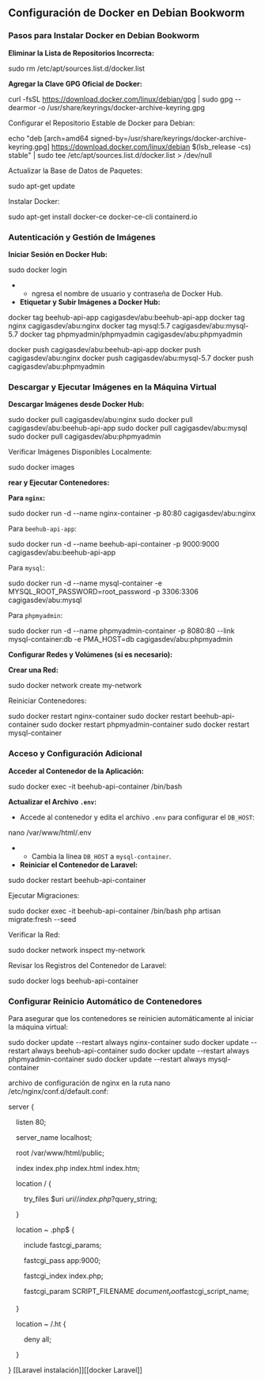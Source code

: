 ## **Configuración de Docker en Debian Bookworm**

### **Pasos para Instalar Docker en Debian Bookworm**

**Eliminar la Lista de Repositorios Incorrecta:**

sudo rm /etc/apt/sources.list.d/docker.list

**Agregar la Clave GPG Oficial de Docker:**

curl -fsSL https://download.docker.com/linux/debian/gpg | sudo gpg --dearmor -o /usr/share/keyrings/docker-archive-keyring.gpg

Configurar el Repositorio Estable de Docker para Debian:

echo "deb [arch=amd64 signed-by=/usr/share/keyrings/docker-archive-keyring.gpg] https://download.docker.com/linux/debian $(lsb_release -cs) stable" | sudo tee /etc/apt/sources.list.d/docker.list > /dev/null

Actualizar la Base de Datos de Paquetes:

 sudo apt-get update

Instalar Docker:

sudo apt-get install docker-ce docker-ce-cli containerd.io

### **Autenticación y Gestión de Imágenes**

 **Iniciar Sesión en Docker Hub:**

sudo docker login

- - ngresa el nombre de usuario y contraseña de Docker Hub.
- **Etiquetar y Subir Imágenes a Docker Hub:**

docker tag beehub-api-app cagigasdev/abu:beehub-api-app
docker tag nginx cagigasdev/abu:nginx
docker tag mysql:5.7 cagigasdev/abu:mysql-5.7
docker tag phpmyadmin/phpmyadmin cagigasdev/abu:phpmyadmin

docker push cagigasdev/abu:beehub-api-app
docker push cagigasdev/abu:nginx
docker push cagigasdev/abu:mysql-5.7
docker push cagigasdev/abu:phpmyadmin

### **Descargar y Ejecutar Imágenes en la Máquina Virtual**

**Descargar Imágenes desde Docker Hub:**

sudo docker pull cagigasdev/abu:nginx
sudo docker pull cagigasdev/abu:beehub-api-app
sudo docker pull cagigasdev/abu:mysql
sudo docker pull cagigasdev/abu:phpmyadmin

Verificar Imágenes Disponibles Localmente:

sudo docker images

**rear y Ejecutar Contenedores:**

**Para `nginx`:**

sudo docker run -d --name nginx-container -p 80:80 cagigasdev/abu:nginx


Para `beehub-api-app`:


sudo docker run -d --name beehub-api-container -p 9000:9000 cagigasdev/abu:beehub-api-app

Para `mysql`:

sudo docker run -d --name mysql-container -e MYSQL_ROOT_PASSWORD=root_password -p 3306:3306 cagigasdev/abu:mysql

Para `phpmyadmin`:

sudo docker run -d --name phpmyadmin-container -p 8080:80 --link mysql-container:db -e PMA_HOST=db cagigasdev/abu:phpmyadmin

**Configurar Redes y Volúmenes (si es necesario):**

**Crear una Red:**

sudo docker network create my-network


Reiniciar Contenedores: 


sudo docker restart nginx-container
sudo docker restart beehub-api-container
sudo docker restart phpmyadmin-container
sudo docker restart mysql-container

### **Acceso y Configuración Adicional**

**Acceder al Contenedor de la Aplicación:**

sudo docker exec -it beehub-api-container /bin/bash


**Actualizar el Archivo `.env`:**

- Accede al contenedor y edita el archivo `.env` para configurar el `DB_HOST`:

nano /var/www/html/.env

- - Cambia la línea `DB_HOST` a `mysql-container`.
- **Reiniciar el Contenedor de Laravel:**

sudo docker restart beehub-api-container

Ejecutar Migraciones:

sudo docker exec -it beehub-api-container /bin/bash php artisan migrate:fresh --seed

Verificar la Red:

sudo docker network inspect my-network

Revisar los Registros del Contenedor de Laravel:

sudo docker logs beehub-api-container

### **Configurar Reinicio Automático de Contenedores**

Para asegurar que los contenedores se reinicien automáticamente al iniciar la máquina virtual:

sudo docker update --restart always nginx-container
sudo docker update --restart always beehub-api-container
sudo docker update --restart always phpmyadmin-container
sudo docker update --restart always mysql-container

archivo de configuración de nginx en la ruta nano /etc/nginx/conf.d/default.conf:

server {

    listen 80;

    server_name localhost;

  

    root /var/www/html/public;

    index index.php index.html index.htm;

  

    location / {

        try_files $uri $uri/ /index.php?$query_string;

    }

  

    location ~ \.php$ {

        include fastcgi_params;

        fastcgi_pass app:9000;  

        fastcgi_index index.php;

        fastcgi_param SCRIPT_FILENAME $document_root$fastcgi_script_name;

    }

  

    location ~ /\.ht {

        deny all;

    }

}
[[Laravel instalación]][[docker Laravel]]





